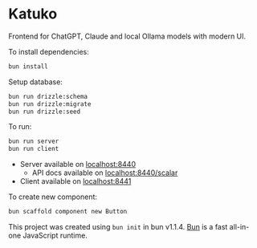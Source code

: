 # Katuko

Frontend for ChatGPT, Claude and local Ollama models with modern UI.

To install dependencies:

```bash
bun install
```

Setup database:

```bash
bun run drizzle:schema
bun run drizzle:migrate
bun run drizzle:seed
```

To run:

```bash
bun run server
bun run client
```

* Server available on [localhost:8440](http://localhost:8440)
  * API docs available on [localhost:8440/scalar](http://localhost:8440/scalar)
* Client available on [localhost:8441](http://localhost:8441)


To create new component:

```bash
bun scaffold component new Button
```

This project was created using `bun init` in bun v1.1.4. [Bun](https://bun.sh) is a fast all-in-one JavaScript runtime.
